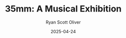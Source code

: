 ---
title: "35mm: A Musical Exhibition"
author: Ryan Scott Oliver
slug: 35mm
subheader: ""
subheader: ""
description: "What does it mean to \"capture life\" in a single frame? Are we defined by the moments \"in focus\" or the ones in between? 35mm: A Musical Exhibition challenges audiences to sink their teeth into a musical that doesn't offer answers, only moments, stopped in time. In a thrilling collaboration between music, dance, and design, 35mm features an eclectic selection of songs created alongside a series of photographs; exploring themes of life, love, and loss and asking us a deceptively simple question: What is it all for?"

tickets_link: https://uchicago-student-orgs.myshopify.com/collections/university-theatre-ut/products/35mm-a-musical-exhibition
roles: 
  Vocals:
  - role: Vocalist
    name: Crystina, Windham
    bio: is a fourth year Music and Cognitive Science double major at The College. Scientific Method (Sound Designer), Marian, or the True Tale of Robin Hood (Sound Designer), Twelfth Night (Music Director), Strings Attached (Vocal Director), Arcadia (Assistant Sound Designer), If/Then (Co-Sound Designer & A1). Crystina would be a 35mm long disco ball.
  - role: Vocalist
    name: Katy Yeh
    bio: is a third year TAPS and Economics major. In UT she has performed in If/Then (Anne), and workshop productions of Strings Attached (Amy) and Perfect Match (Katie). She has also performed through several performing arts organizations at UChicago, including UBallet, the Vocal Studies Program, and Women’s Ensemble. Katy would like to thank the wonderful cast and crew who have brought this show to life, and her family and friends for all their love and support! Enjoy the show :)
  - role: Vocalist
    name: Jessie Palmer
    bio: is a second year majoring in evolutionary biology and music. Previous UT credits include writing/directing the Royal Flush workshop and playing the definitely-moral Deputy Mayor in If/Then. Her favorite thing that is 35mm long is a hydra, a freshwater relative of jellyfish you can ask her about at your own risk.
  - role: Vocalist
    name: Harry Franklin
    bio: 
  - role: Vocalist
    name: Josh Winston
    bio: 'is a fourth year Middle Eastern Studies major. His previous shows with UT include The Trail to Oregon (Understudy - Men), Marian, or the True Tale of Robin Hood (Friar Tuck), The Laramie Project (Actor 4), Dead Fun Society (Ben), The Play that Goes Wrong (Chris/Inspector Carter), and If/Then (Josh). He would like to congratulate the entire team on getting a show of this magnitude up in only 4 weeks. If he were a 35mm object, he''d be a cylinder seal '
  - role: Vocalist
    name: Rory McGann
    bio: is a fourth year Molecular Engineering major and Theater & Performance Studies minor. He previous work at UChicago includes Falsettos (Director), The White City (Book/Lyrics/Composer/Director), Arcadia (Bernard Nightingale), Romeo and Juliet (Juliet), and Be More Chill (Rich Goranski). He would like to thank the company for giving such a brilliant life to this production in such a short amount of time, and for allowing him to sneak back onstage one more time before graduating. If he were to be a 35 mm-long thing, he would likely be the human appendix (albeit a small one).
  - role: Vocalist
    name: Nico Brown
    bio: is a fourth year Environmental and Urban Studies major.  He was last seen in If/Then (Stephen), and is excited to be a part of this workshop!  The 35 millimeter object that best represents him would probably be a nice acorn.
  - role: Vocalist
    name: Millie Walsh
    bio: is a first year Biochem major. This is her second UT show after performing as Kate in If/Then last quarter! Other favorite roles include Hope Cladwell (Urinetown), Berthe (Pippin), and Mercutio (R&J). If she was a 35mm long object it would be the Super Scribblenauts DSi game card she owned as an 8 year old.
  - role: Vocalist
    name: Emily Curran
    bio: 'is a third-year public policy major and TAPS minor. She currently serves as UT Committee Chair and a Theater[24] Curator. Her UT/TAPS credits include: 2025 BA Thesis Projects (Lighting Designer); If/Then (Committee Liaison); 13th Morning (Lighting Designer/Asst. Director); Arcadia (Asst. Lighting Designer); Much Ado About Nothing (Margaret); Strings Attached (Lighting Designer); Falsettos (Charlotte); Twelfth Night (Lighting Designer); Be More Chill (Asst. Lighting Designer); Macbeth in Space (Lighting Designer); and Romeo and Juliet (Asst. Lighting Designer). She would like to thank this amazing company for all of their hard work and dedication to this project as well as her delightful and fantastic roommates: Rachel and Joseph. SPEAKING OF, she would like to highly encourage you all to come see Cactus Flower during Week 7. It''ll be a good time. She swears. Enjoy the show!'
  - role: Vocalist
    name: Vinessa Friday-Fressola
    bio: is a third year in the College studying Environmental Science and CEGU. This is her first show with UT but hopefully not their last. The rehearsal room has become a safe space from biochem, MCAT studying, and her evil cat, Doom. Outside of this, they are a part of Cadenza A cappella (auditions in the fall!!) and just love to sing any and everywhere. If she were a 35mm object, she would be a headphone speaker driver or perhaps a thick book spine.
  Dance:
  - role: "Choreographer: Crazytown, Make Me Happy, Immaculate Deception & Dancer: Make Me Happy, Immaculate Deception"
    name: Maggie Onsager
    bio: has been a dancer since the age of 3, and began her training at the School of the Georgia Ballet in Kennesaw, GA. As a dance minor at Wake Forest University, she danced with the University Dance Company for two years (Go Deacs!). She is involved with the University Ballet of Chicago and the UChicago Dancers while working on her graduate studies at the University of Chicago and is also freelancing as a professional dancer in the city. 
  - role: "Choreographer: Caralee, The Party Goes With You & Dancer: Crazytown, The Party Goes With You"
    name: Sofia Delgado
    bio: 'is an alum of the College (BA ’23) and a Chicago-area dancer. She is SO excited to make her University Theater debut in 35mm! You may have seen her performing with University Ballet of Chicago, Tap That!, or in the 2025 Dance Pro Show “on the back of before.” You can see more of her original choreography premiering at Where Fun Comes to Dance next Thursday, May 1! If she was a 35mm-long object she would be an AirPod, as she does not leave the house without them — oncoming cars be damned. (or darned if i can''t say damn) (please let me say it it''s funnier)'
  - role: "Choreographer: Leave Luanne & Dancer: Crazytown, Leave Luanne"
    name: Nayana Tiwari
    bio: is a second year PhD in Quantum Science and Engineering. She has previously performed in the 2025 TAPS Pro Show "on the back of before." She is excited to make her choreography debut in 35 mm. If Nayana was a 35 mm object, she would a small (waterproof) band-aid.
  - role: "Dancer: Crazytown, Caralee"
    name: Nikita Munsif
    bio: 'is a former astrophysics major (AB ''24). Although this is their first show with UT, they have previously performed in many UBallet productions, including Romeo and Juliet (Benvolio) and Sleeping Beauty (Wolf), on the back of before (sutra: the interwoven), and several musicals in high school that we don''t talk about. When they aren''t playing with scissors and biting ankles, Nikita can be found attempting to cosplay various girls with brightly colored hair, teaching ballet class, or making zines. They are very excited to embrace their inner (or maybe outer) demon child in 35mm, and they would like to thank Eleni for aggressively recruiting dancers during Pro-Show as well as Sofia and Maggie for being delightful choreographers. '
  - role: "Dancer: Crazytown, Make Me Happy"
    name: Robert Stimpson
    bio: 
  - role: "Dancer: Crazytown"
    name: Ben Nieles
    bio: is a second year Chemistry major. He has previously performed with UBallet of Chicago in Sylvia (Eros) and Romeo and Juliet (Paris). If he was an object 35mm long he would be a sewing needle. 
  - role: "Dancer: Crazytown"
    name: Jalen Sutton
    bio: 
  Band:
  - role: "Conductor, Keyboard"
    name: Elena Gill
    bio: is an alum of the College who majored in Public Policy and Linguistics. She has previously worked on If/Then (Co-Music Director/Rehearsal Pianist/Keyboard 1), The Play That Goes Wrong (Sound Designer), Falsettos (Music Director/Rehearsal Pianist), Be More Chill (Co-Music Director/Rehearsal Pianist/Keyboard 1), Queen of Spades (Pianist/Rehearsal Pianist), Yivdak (Composer/Arranger/Music Director/Pianist), Trail to Oregon! (Piano 1/Rehearsal Pianist), and Love’s Labour’s Lost (Asst. Sound Designer). Outside of UT, she has worked on Court Theatre’s production of Falsettos as a Rehearsal Pianist. If she were a 35mm-long object, she would be a pair of black and white piano keys.
  - role: Drummer
    name: Loula Barnes
    bio: 'is a first-year Physics and Biological Sciences student. Last quarter she played percussion for UT''s production of "If/Then," and she can also be found drumming in various groups around campus. Loula is one of the six 35mm-long MoonGel damper pads (aka "snacks") currently stuck to the drum set.'
  - role: Violinist
    name: Himat Sidhu
    bio: is a second-year Neuroscience major and Music minor. She is a member of UChicago’s improv and sketch comedy group, Off-Off Campus, and has previously been involved in the Chamber Music program (performing Saint-Saëns Piano Trio No. 2 in E Minor) and in Theater[24]. This is her second time performing in a pit orchestra, the first being a production of Fiddler on the Roof. 
  - role: Violist
    name: Jad Khater
    bio: "is a first-year Computer Science student making his theatrical debut in 35MM: A Musical Exhibition. This production also marks his first full performance on viola in a concert setting while still hating Alto Clef."
  - role: Cello
    name: Sebastian Altomare
    bio: is a first-year Computer Science/Linguistics major and TAPS minor. This is his second UT credit after being the Assistant Music Director/Bass for If/Then. Outside of UT, he can be found performing around campus with the Dirt Red Brass Band and the Jazz Ensemble. If 35mm long, he would be a stick of chewing gum.
  - role: Bassist 
    name: Kaleigh Perez
    bio: is a fourth year studying History and Education. Previously, she has been in UT’s the Trail to Oregon, Muscle Memory, and a workshop called Paper Wasters. While she typically has preferred to be acting in a show, last quarter she played in a pit for the first time. She played flute in last quarter’s If/Then and is ecstatic to play bass for 35mm. Kaleigh is a music enthusiast and currently interns as an album reviewer for mxdwn.com. If she were a 35mm long object, she would probably be a paperclip. 
  - role: Guitar
    name: Sebatian Deery
    bio: 
  - role: Rehearsal Guitar
    name: Anthony Procaccio
    bio: 
  Production Staff:
  - role: Director
    name: Jo Selmeczy
    bio: "is a third year TAPS/CHDV major. This is their second time directing with University Theater; their first being A Midsummer Night''s Dream (Spring, 2024). Selected UT/TAPS Pro-Show credits include: on the back of before (Assistant Scenic and Projections Designer, Winter 2025) Arcadia (Noakes, Fall 2024), The Ballad of Oedipus (A2, Winter 2024), Falsettos (Props Designer, Winter 2024), The Wolves (#8, Fall 2023), and Romeo and Juliet (Romeo, Fall 2022). Jo currently works at the Court Theatre as the dramaturgy intern and is looking forward to being a part of UChicago''s MAPH program next year! If they were a 35mm long object, they would be the graceful keeled horn snail."
  - role: Vocal Director
    name: Maddy Demers
    bio: is a third year Music and Public Policy double major. Their previous UT credits include Falsettos (Cordelia) and If/Then (Assistant Vocal Director). They are a frame from A Charlie Brown Thanksgiving in which Woodstock is 35mm tall (as measured on her computer screen).
  - role: Co-Music Director, Rehearsal Pianist
    name: Elena Gill
    bio: is an alum of the College who majored in Public Policy and Linguistics. She has previously worked on If/Then (Co-Music Director/Rehearsal Pianist/Keyboard 1), The Play That Goes Wrong (Sound Designer), Falsettos (Music Director/Rehearsal Pianist), Be More Chill (Co-Music Director/Rehearsal Pianist/Keyboard 1), Queen of Spades (Pianist/Rehearsal Pianist), Yivdak (Composer/Arranger/Music Director/Pianist), Trail to Oregon! (Piano 1/Rehearsal Pianist), and Love’s Labour’s Lost (Asst. Sound Designer). Outside of UT, she has worked on Court Theatre’s production of Falsettos as a Rehearsal Pianist. If she were a 35mm-long object, she would be a pair of black and white piano keys.
  - role: Co-Music Director
    name: Loula Barnes
    bio: 'is a first-year Physics and Biological Sciences student. Last quarter she played percussion for UT''s production of "If/Then," and she can also be found drumming in various groups around campus. Loula is one of the six 35mm-long MoonGel damper pads (aka "snacks") currently stuck to the drum set.'
  - role: Choreographer
    name: Maggie Onsager
    bio: has been a dancer since the age of 3, and began her training at the School of the Georgia Ballet in Kennesaw, GA. As a dance minor at Wake Forest University, she danced with the University Dance Company for two years (Go Deacs!). She is involved with the University Ballet of Chicago and the UChicago Dancers while working on her graduate studies at the University of Chicago and is also freelancing as a professional dancer in the city. 
  - role: Choreographer
    name: Sofia Delgado
    bio: 'is an alum of the College (BA ’23) and a Chicago-area dancer. She is SO excited to make her University Theater debut in 35mm! You may have seen her performing with University Ballet of Chicago, Tap That!, or in the 2025 Dance Pro Show “on the back of before.” You can see more of her original choreography premiering at Where Fun Comes to Dance next Thursday, May 1! If she was a 35mm-long object she would be an AirPod, as she does not leave the house without them — oncoming cars be damned. (or darned if i can''t say damn) (please let me say it it''s funnier)'
  - role: Choreographer
    name: Nayana Tiwari
    bio: is a second year PhD in Quantum Science and Engineering. She has previously performed in the 2025 TAPS Pro Show "on the back of before." She is excited to make her choreography debut in 35 mm. If Nayana was a 35 mm object, she would a small (waterproof) band-aid.
  - role: Co-Production Manager
    name: Eleni Lefakis
    bio: is a fourth-year TAPS and RLLT double-major and former UT Treasurer. Her UT mainstage credits are The Heirs (Stage Manager); The Trail to Oregon! (Assistant Director/Dramaturg); Romeo and Juliet (Co-Production Manager); Marian, or the True Tale of Robin Hood (Assistant Director/Dramaturg); MacBeth in Space (Dramaturg); The Laramie Project (Stage Manager Collective™); Be More Chill (Co-Director); Twelfth Night (Pre-Production Manager); The Taming of The Shrew (Stage Manager/Assistant Dramaturg); Falsettos (Dramaturg); Richard III (Assistant Costume Designer); Strings Attached (Co-Director); The Play That Goes Wrong (Committee Liaison/Stagehand); A Midsummer Night’s Dream (Dramaturg); Much Ado About Nothing (Director/Co-Dramaturg); and Troilus & Cressida (Co-Production Manager). Eleni is currently working on Court Theatre’s world premiere production of Mickle Maher’s Berlin (Assistant Director) and UT’s production of Cactus Flower (Dramaturg/Boticelli’s Springtime). She is bonkers proud of this production and the fact that the team managed to both pull off a UT show that includes dancers (yay) and enact the return of the committee-facilitated show (yippee), what a way to go out! Eleni’s favorite 35mm object is the little eraser nubs that come in mechanical pencils.
  - role: Co-Production Manager
    name: Andrei Thüler
    bio: is a fourth-year Data Science Major, Science Communication & Public Discourse Minor. His previous University Theater Production Management credits include The Play That Goes Wrong (Spring 2024), and Be More Chill (Spring 2023). In his time at the University, he has filmed over 136 performances for UChicago’s Theater And Performance Studies department. It is therefore no surprise that if he was an object 35mm long, he would be an SD card. andreithuler.com 
  - role: Stage Manager
    name: Nayu Shimo
    bio: is a third year Psychology major and TAPS minor (unfortunately, crocheting is not a major offered here). She has previously worked on Welcome Back to My Channel (AD), The Arsonists (ASM), If/Then (APM), and Troilus and Cressida (Co-Stage Manager). She would like to thank the cast, crew, band, and most of all, the Logan Cafe staff for supplying her with cream cheese and lox bagels as well as grilled cheeses with tomato soups to get her through rehearsals. Her favorite 35mm object is a crochet place marker, which she has broken hundreds of. 
  - role: Scenic and Props Designer
    name: Rachel Linton
    bio: is a third year student at the Law School. She has previously worked on Macbeth (First Murderer/Fight Captain), The Wolves (Soccer Mom), The Ballad of Oedipus (Assistant Props Designer), Arcadia (Wardrobe Tech) and Eurydice (Costume Designer).
  - role: Costume Designer 
    name: Elisa Gao
    bio: is a second-year Astrophysics and TAPS major. She began working with UT as an Assistant Costume Designer for Falsettos, designing for the residents of Falsettoland. The Duchess of York and the Lord Mayor of London (Richard III) were proud to see her return to the FXK Theatre, contributing Costume/Props/Scenic work for Royal Flush and serving as Assistant Scenic Designer for Troilus and Cressida—all without needing to scream at her violent son. She is also currently conjuring an island outside the Logan Center as the Scenic Designer for The Tempest. Additionally, she is a Costume Coordinator for UBallet and a Quasimodo at Rockefeller Chapel, whose goal is to ring as little atonal music as possible. She would love to be a 35 mm meteor. 
  - role: Lighting Designer
    name: Lydia Gafford
    bio: is a second year History and Art History double major. In the past year, in and out of UT, Lydia has worked on If/Then, Royal Flush, Romeo & Juliet, Ester, Fiddler on the Roof, and a few dance productions. She has been working with lights since she was 14 and is currently a lighting technician at the Logan Center. If she was a 35mm object, she would be a blackberry.
  - role: Sound Designer & Assistant Projections Designer
    name: Sam Doepker
    bio: 'is a third year Computer Science major. All of their previous UT work has been in the sound department as a part of The Arsonists, A Midsummer Night''s Dream, Falsettos, and The Laramie Project. You can also find them inciting chaos as the sound designer of The Tempest later this quarter! Thank you to Will Rehmus for being the interim sound designer while Sam was abroad, and to the rest of the team for being incredible people to pull this off in such a short amount of time! If a 35mm-long object, Sam would be one of those really loud and clicky mechanical keycaps.'
  - role: Projections Designer
    name: Lee Gutman
    bio: 'is super excited to be designing for the first time on a show! She is a second-year Biology and TAPS major, and secretary of the Dean''s Men. She would be a 35mm ruler in inches, because her brain, inconveniently for a STEM major, stubbornly refuses to learn to think in the metric system.'
  - role: Assistant Vocal Director
    name: Katie Keeley
    bio: is a second year Creative Writing and Public Policy major. This is her second UT show, having previously acted in If/Then. If she were a 35mm object, she would be a Snapple cap. 
  - role: Assistant Production Manager
    name: Daniel Olmo
    bio: 
  - role: Assistant Stage Manager
    name: Amalia Benghiat
    bio: is a first-year Linguistics major and possibly Chemistry minor. After many years of stage managing middle school productions in high school, and assistant stage managing If/Then in the winter, she is excited to be a part of 35mm this spring! If she were a 35mm object, she would be a pom pom maker.
  - role: Assistant Stage Manager
    name: Genevieve Robinson
    bio: 'is a first year Chemistry major. This is her first production at University Theater, but has has previously worked on high school productions of Romeo and Juliet (Actor), A Midsummer''s Night Dream (Actor), and Pandora''s Box (Stage Manager).'
  - role: Assistant Lighting Designer
    name: Reilly Pryma
    bio: is a first year and prospective Sociology and Creative Writing major. He enjoys, of course, writing fiction and worldbuilding, and exploring our modern world through it. This is his third UT show and first time on crew - he has done lighting design previously for other theaters. His signature skill is Conceptualization.
  - role: Assistant Lighting Designer
    name: André Tse
    bio: 
  - role: Assistant Sound Designer
    name: Will Rehmus
    bio: 
  - role: UT Committee Liaison
    name: Giancarlo Beritela
    bio: 


layout: show-info
year: 2025
quarter: spring
week: 5
location: Logan Theater West
location_link: https://goo.gl/maps/Rd7gzsGaCBNaBYrM7
season: 2024-2025 Shows
date: 2025-04-24
end_date: 2025-04-26


audition_contact: 
  - name: Nayu Shimo
    email: nshimo@uchicago.edu
    role: Stage Manager
production_contact:
  - name: Eleni Lefakis
    email: elenilefakis@uchicago.edu
    role: Co-Production Manager
  - name: Andei Thüler
    email: athuler@uchicago.edu
    role: Co-Production Manager
signup_link: https://docs.google.com/document/d/1UwYXs_MEcp_SJCFvSofltQMguFGbfKMS8AlElcSyMRU/edit?usp=drive_link
sides_link: https://drive.google.com/drive/folders/1cFi1gUzYA5crNoBxiH-UYYW2Skf7YPUW?usp=drive_link
other_links:
  Audition Info: https://drive.google.com/drive/folders/1uZJiNVY2sacmhsXy4VDkJyTZw0jxLjFY?usp=drive_link
  Sides Music: https://drive.google.com/drive/folders/1LcpKgEjgKuulxmJchjkNK2Rw3FBV4KDK?usp=drive_link
  Virtual Auditions: https://docs.google.com/forms/d/e/1FAIpQLScGyWbGKBGv3M_QadOEHvKDWJKZNaaGHmHgxB2NUwoOGWt1qw/viewform?usp=header

---